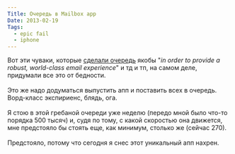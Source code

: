 ```yaml
---
Title: Очередь в Mailbox app
Date: 2013-02-19
Tags: 
  - epic fail
  - iphone
---
```


<div class="text">Вот эти чуваки, которые <a href="http://www.mailboxapp.com/reservations/">сделали очередь</a> якобы "<i>in order to provide a robust, world-class email experience</i>" и тд и тп, на самом деле, придумали все это от бедности.<br /><br />
Это же надо додуматься выпустить апп и поставить всех в очередь. Ворд-класс экспириенс, блядь, ога.<br /><br />
Я стою в этой гребаной очереди уже неделю (передо мной было что-то порядка 500 тысяч) и, судя по тому, с какой скоростью она движется, мне предстояло бы стоять еще, как минимум, столько же (сейчас 270).<br /><br />
Предстояло, потому что сегодня я снес этот уникальный апп нахрен.</div>
